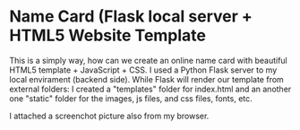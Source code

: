 # Name Card (Flask local server + HTML5 Website Template

This is a simply way, how can we create an online name card with beautiful HTML5 template + JavaScript + CSS. I used a Python Flask server to my local envirament (backend side). While Flask will render our template from external folders: I created a "templates" folder for index.html and an another one "static" folder for the images, js files, and css files, fonts, etc.

I attached a screenchot picture also from my browser.
